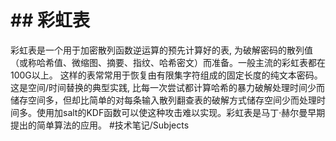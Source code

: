 # ## 彩虹表

彩虹表是一个用于加密散列函数逆运算的预先计算好的表, 为破解密码的散列值（或称哈希值、微缩图、摘要、指纹、哈希密文）而准备。一般主流的彩虹表都在100G以上。 这样的表常常用于恢复由有限集字符组成的固定长度的纯文本密码。这是空间/时间替换的典型实践, 比每一次尝试都计算哈希的暴力破解处理时间少而储存空间多，但却比简单的对每条输入散列翻查表的破解方式储存空间少而处理时间多。使用加salt的KDF函数可以使这种攻击难以实现。彩虹表是马丁·赫尔曼早期提出的简单算法的应用。
#技术笔记/Subjects